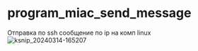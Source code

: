 # program_miac_send_message
Отправка по ssh сообщение по ip на комп linux
![ksnip_20240314-165207](https://github.com/botik15/program_miac_send_message/assets/36413274/6a8f4932-c258-40f5-b6c9-2680652ad650)

